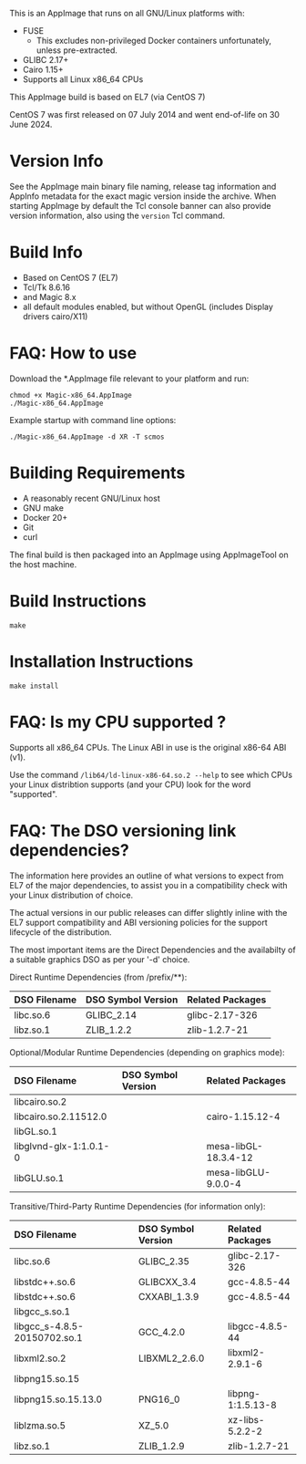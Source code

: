 This is an AppImage that runs on all GNU/Linux platforms with:

* FUSE
    * This excludes non-privileged Docker containers unfortunately, unless pre-extracted.
* GLIBC 2.17+
* Cairo 1.15+
* Supports all Linux x86_64 CPUs

This AppImage build is based on EL7 (via CentOS 7)

CentOS 7 was first released on 07 July 2014 and went end-of-life on 30 June 2024.

# Version Info

See the AppImage main binary file naming, release tag information and AppInfo metadata
for the exact magic version inside the archive.  When starting AppImage by default the
Tcl console banner can also provide version information, also using the `version` Tcl
command.

# Build Info

* Based on CentOS 7 (EL7)
* Tcl/Tk 8.6.16
* and Magic 8.x
* all default modules enabled, but without OpenGL (includes Display drivers cairo/X11)

# FAQ: How to use

Download the *.AppImage file relevant to your platform and run:

```
chmod +x Magic-x86_64.AppImage
./Magic-x86_64.AppImage
```

Example startup with command line options:

```
./Magic-x86_64.AppImage -d XR -T scmos
```


# Building Requirements

* A reasonably recent GNU/Linux host
* GNU make
* Docker 20+
* Git
* curl

The final build is then packaged into an AppImage using AppImageTool on the host machine.

# Build Instructions
`make`

# Installation Instructions
`make install`

# FAQ: Is my CPU supported ?

Supports all x86_64 CPUs.  The Linux ABI in use is the original x86-64 ABI (v1).

Use the command `/lib64/ld-linux-x86-64.so.2 --help` to see which CPUs your
Linux distribtion supports (and your CPU) look for the word "supported".

# FAQ: The DSO versioning link dependencies?

The information here provides an outline of what versions to expect from EL7
of the major dependencies, to assist you in a compatibility check with your
Linux distribution of choice.

The actual versions in our public releases can differ slightly inline with
the EL7 support compatibility and ABI versioning policies for the support
lifecycle of the distribution.

The most important items are the Direct Dependencies and the availabilty
of a suitable graphics DSO as per your '-d' choice.

Direct Runtime Dependencies (from /prefix/**):

| DSO Filename           | DSO Symbol Version  | Related Packages     |
| :--------------------- | :------------------ | :------------------- |
| libc.so.6              | GLIBC_2.14          | glibc-2.17-326       |
| libz.so.1              | ZLIB_1.2.2          | zlib-1.2.7-21        |

Optional/Modular Runtime Dependencies (depending on graphics mode):

| DSO Filename           | DSO Symbol Version  | Related Packages     |
| :--------------------- | :------------------ | :------------------- |
| libcairo.so.2          |                     |                      |
| libcairo.so.2.11512.0  |                     | cairo-1.15.12-4      |
| libGL.so.1             |                     |                      |
| libglvnd-glx-1:1.0.1-0 |                     | mesa-libGL-18.3.4-12 |
| libGLU.so.1            |                     | mesa-libGLU-9.0.0-4  |

Transitive/Third-Party Runtime Dependencies (for information only):

| DSO Filename           | DSO Symbol Version  | Related Packages     |
| :--------------------- | :------------------ | :------------------- |
| libc.so.6              | GLIBC_2.35          | glibc-2.17-326       |
| libstdc++.so.6         | GLIBCXX_3.4         | gcc-4.8.5-44         |
| libstdc++.so.6         | CXXABI_1.3.9        | gcc-4.8.5-44         |
| libgcc_s.so.1          |                     |                      |
| libgcc_s-4.8.5-20150702.so.1 | GCC_4.2.0     | libgcc-4.8.5-44      |
| libxml2.so.2           | LIBXML2_2.6.0       | libxml2-2.9.1-6      |
| libpng15.so.15         |                     |                      |
| libpng15.so.15.13.0    | PNG16_0             | libpng-1:1.5.13-8    |
| liblzma.so.5           | XZ_5.0              | xz-libs-5.2.2-2      |
| libz.so.1              | ZLIB_1.2.9          | zlib-1.2.7-21        |
